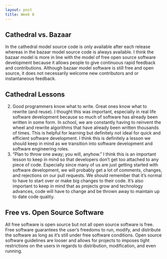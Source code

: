 ```yaml
---
layout: post
title: Week 8
---
```

## Cathedral vs. Bazaar

In the cathedral model source code is only available after each release whereas in the bazaar model source code is always available. I think the bazaar model is more in line with the model of free open source software development because it allows people to give continuous rapid feedback and contributions. Although bazaar model software is still free and open source, it does not necessarily welcome new contributors and or instantaneous feedback.

## Cathedral Lessons

2. Good programmers know what to write. Great ones know what to rewrite (and reuse). I thought this was important, especially in real life software development because so much of software has already been written in some form. In school, we are constantly having to reinvent the wheel and rewrite algorithms that have already been written thousands of times. This is helpful for learning but definitely not ideal for quick and efficient software development. I think this is definitely a lesson we should keep in mind as we transition into software development and software engineering roles.
3. “Plan to throw one away; you will, anyhow.” I think this is an important lesson to keep in mind so that developers don’t get too attached to any piece of code. Especially since many of us are just getting started with software development, we will probably get a lot of comments, changes, and rejections on our pull requests. We should remember that it’s normal to have to start over or make big changes to their code. It’s also important to keep in mind that as projects grow and technology advances, code will have to change and be thrown away to maintain up to date code quality.

## Free vs. Open Source Software

All free software is open source but not all open source software is free. Free software guarantees the user’s freedoms to run, modify, and distribute the software as long as it’s still under free software conditions. Open source software guidelines are looser and allows for projects to imposes tight restrictions on the users in regards to distribution, modification, and even running.


